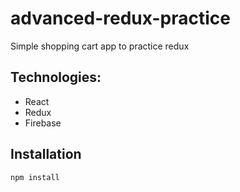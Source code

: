 # advanced-redux-practice
Simple shopping cart app to practice redux

## Technologies:
* React
* Redux
* Firebase

## Installation

```
npm install
```
